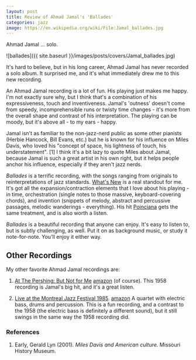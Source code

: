 ```yaml
---
layout: post
title: Review of Ahmad Jamal's 'Ballades' 
categories: jazz 
image: https://en.wikipedia.org/wiki/File:Jamal_ballades.jpg
---
```


Ahmad Jamal ... solo.


![ballades]({{ site.baseurl }}/images/posts/covers/Jamal_ballades.jpg)

It's hard to believe, but in his long career, Ahmad Jamal has never
recorded a solo album. It surprised me, and it's what immediately drew me to
this new recording.

An Ahmad Jamal recording is a lot of fun. His playing just makes me
happy. I'm not exactly sure why, but I think that's a combination of his 
expressiveness, touch and inventiveness. Jamal's 'outness' doesn't come from
speedy, incomprehensible runs or twisty time changes - it's more from the
overall shape and contrast of his interpretation. The playing can be moody, but it's 
above all - to my ears - happy.

Jamal isn't as familiar to the non-jazz-nerd public as some other pianists 
(Herbie Hancock, Bill Evans, etc.) but he is known for his influence on 
Miles Davis, who loved his "concept of space, his lightness of touch, his understatement".
<tinyt>[1]</tiny> I think
it's a bit lazy to quote Miles about Jamal, because Jamal is such a great artist
in his own right, but it helps people anchor his influence, especially if they
aren't jazz nerds.

*Ballades* is a terrific recording, with the songs ranging from originals to
reinterpretations of jazz standards. [What's New](https://open.spotify.com/track/65nchdr9ThGXlUP9xSqXZI) 
is a real standout for me. 
It's got all the expansion/contraction
elements that I love about his playing - in time, orchestration (single notes to
those massive, keyboard-covering chords), and invention (snippets of melody,
abstract and percussive passages, melodic wanderings - everything). His hit
[Poinciana](https://open.spotify.com/track/7yVkminlVC608IGsvXMYaA) gets the same
treatment, and is also worth a listen.

*Ballades* is a beautiful recording that anyone can enjoy. It's easy to listen
to, but is subtly challenging, as well. Put it on as background music, or
study it note-for-note. You'll enjoy it either way.

## Other Recordings

My other favorite Ahmad Jamal recordings are:

1. [At The Pershing: But Not for
Me](https://en.wikipedia.org/wiki/At_the_Pershing:_But_Not_for_Me) 
[amazon](https://www.amazon.com/At-Pershing-But-Not-Me/dp/B000002O8V)
(of course).
This 1958 recording is Jamal's big hit, and it's a great listen. 

2. [Live at the Montreal Jazz Festival
1985](https://en.wikipedia.org/wiki/Live_at_the_Montreal_Jazz_Festival_1985).
[amazon](https://www.amazon.com/Live-Montreal-Jazz-Festival-1985/dp/B000DZIGHG)
A quartet with electric bass, drums and percussion. This is a fun recording, 
and a contrast to the 1958 (the electric bass is definitely a different sound), 
but it still swings in the same way the 1958 recording did.

### References
1. Early, Gerald Lyn (2001). *Miles Davis and American culture.* Missouri History Museum.

